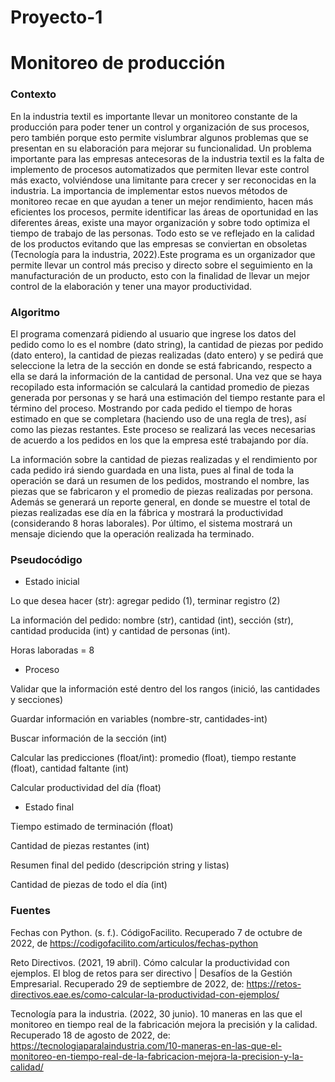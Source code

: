 # Proyecto-1
# Monitoreo de producción
### Contexto 
En la industria textil es importante llevar un monitoreo constante de la producción para poder tener un control y organización de sus procesos, pero también porque esto permite vislumbrar algunos problemas que se presentan en su elaboración para mejorar su funcionalidad. 
Un problema importante para las empresas antecesoras de la industria textil es la falta de implemento de procesos automatizados que permiten llevar este control más exacto, volviéndose una limitante para crecer y ser reconocidas en la industria. La importancia de implementar estos nuevos métodos de monitoreo recae en que ayudan a tener un mejor rendimiento, hacen más eficientes los procesos, permite identificar las áreas de oportunidad en las diferentes áreas, existe una mayor organización y sobre todo optimiza el tiempo de trabajo de las personas. Todo esto se ve reflejado en la calidad de los productos evitando que las empresas se conviertan en obsoletas (Tecnología para la industria, 2022).Este programa es un organizador que permite llevar un control más preciso y directo sobre el seguimiento en la manufacturación de un producto, esto con la finalidad de llevar un mejor control de la elaboración y tener una mayor productividad. 

### Algoritmo 
El programa comenzará pidiendo al usuario que ingrese los datos del pedido como lo es el nombre (dato string), la cantidad de piezas por  pedido (dato entero), la cantidad de piezas realizadas (dato entero)  y se pedirá que  seleccione la letra de la sección en donde se está fabricando, respecto a ella se dará la información de la cantidad de personal. Una vez que se haya recopilado esta información se calculará la cantidad promedio de piezas generada por personas y se hará una estimación del tiempo restante para el término del proceso. Mostrando por cada pedido el tiempo de horas estimado en que se completara (haciendo uso de una regla de tres), así como las piezas restantes. Este proceso se realizará las veces necesarias de acuerdo a los pedidos en los que la empresa esté trabajando por día. 
 
La información sobre la cantidad de piezas realizadas y el rendimiento por cada pedido irá siendo guardada en una lista, pues al final de toda la operación se dará un resumen de los pedidos, mostrando el nombre, las piezas que se fabricaron y el promedio de piezas realizadas por persona. Además se generará un reporte general, en donde se muestre el total de piezas realizadas ese día en la fábrica y mostrará la productividad (considerando 8 horas laborales). Por último, el sistema mostrará un mensaje diciendo que la operación realizada ha terminado.

### Pseudocódigo 
- Estado inicial

Lo que desea hacer (str):  agregar pedido (1), terminar registro (2)

La información del pedido: nombre (str), cantidad (int), sección (str), cantidad producida (int) y cantidad de personas (int).

Horas laboradas = 8 

- Proceso

Validar que la información esté dentro del los rangos (inició, las cantidades y secciones)

Guardar información en variables (nombre-str, cantidades-int)

Buscar información de la sección (int)

Calcular las predicciones (float/int): promedio (float), tiempo restante (float), cantidad faltante (int)

Calcular productividad del día (float)

- Estado final

Tiempo estimado de terminación (float)

Cantidad de piezas restantes (int)

Resumen final del pedido (descripción string y listas)

Cantidad de piezas de todo el día (int)  
 




### Fuentes

Fechas con Python. (s. f.). CódigoFacilito. Recuperado 7 de octubre de 2022, de
https://codigofacilito.com/articulos/fechas-python

Reto Directivos. (2021, 19 abril). Cómo calcular la productividad con ejemplos. El blog de retos para ser directivo | Desafíos de la Gestión Empresarial. Recuperado 29 de septiembre de 2022, de: https://retos-directivos.eae.es/como-calcular-la-productividad-con-ejemplos/

Tecnología para la industria. (2022, 30 junio). 10 maneras en las que el monitoreo en tiempo real de la fabricación mejora la precisión y la calidad.    Recuperado 18 de agosto de 2022, de: https://tecnologiaparalaindustria.com/10-maneras-en-las-que-el-monitoreo-en-tiempo-real-de-la-fabricacion-mejora-la-precision-y-la-calidad/
